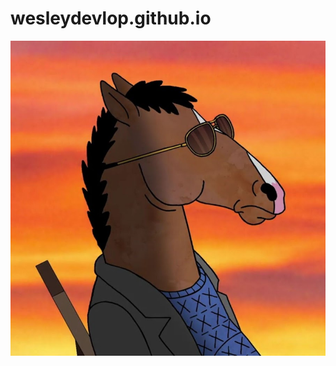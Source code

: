 # wesleydevlop.github.io
<!DOCTYPE html>
<html>
   <link rel ="stylesheet" href="style.css">
  </head>
<body>
   <img src="imgs/pfp.jpg" alt="">

  
  
  
  
  
</body>
</html>
